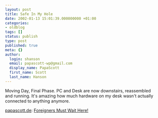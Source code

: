 ```yaml
---
layout: post
title: Safe In My Hole
date: 2002-01-13 15:01:39.000000000 +01:00
categories:
- oldblog
tags: []
status: publish
type: post
published: true
meta: {}
author:
  login: shanson
  email: papascott-wp@gmail.com
  display_name: PapaScott
  first_name: Scott
  last_name: Hanson
---
```

<p>Moving Day, Final Phase. PC and Desk are now downstairs, reassembled and running. It's amazing how much hardware on my desk wasn't actually connected to anything anymore. </p>
<p><a href="http://www.papascott.de">papascott.de</a>: <a href="/2002/01/13/index.php#000102">Foreigners Must Wait Here!</a></p>
